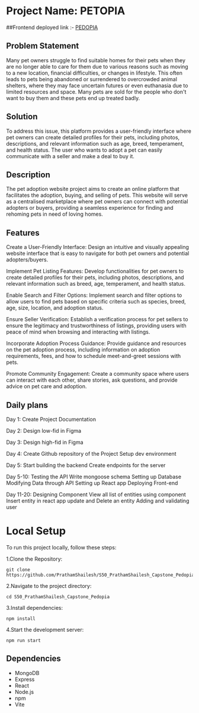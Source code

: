 # Project Name: PETOPIA

##Frontend deployed link :- [PEDOPIA](https://s50-prathamshailesh-capstone-pedopia.onrender.com)
## Problem Statement
Many pet owners struggle to find suitable homes for their pets when they are no longer able to care for them due to various reasons such as moving to a new location, financial difficulties, or changes in lifestyle. This often leads to pets being abandoned or surrendered to overcrowded animal shelters, where they may face uncertain futures or even euthanasia due to limited resources and space.
Many pets are sold for the people who don't want to buy them and these pets end up treated badly.


## Solution 
To address this issue, this platform provides a user-friendly interface where pet owners can create detailed profiles for their pets, including photos, descriptions, and relevant information such as age, breed, temperament, and health status. The user who wants to adopt a pet can easily communicate with a seller and make a deal to buy it.

## Description
The pet adoption website project aims to create an online platform that facilitates the adoption, buying, and selling of pets. This website will serve as a centralised marketplace where pet owners can connect with potential adopters or buyers, providing a seamless experience for finding and rehoming pets in need of loving homes.

## Features
Create a User-Friendly Interface: Design an intuitive and visually appealing website interface that is easy to navigate for both pet owners and potential adopters/buyers.

Implement Pet Listing Features: Develop functionalities for pet owners to create detailed profiles for their pets, including photos, descriptions, and relevant information such as breed, age, temperament, and health status.

Enable Search and Filter Options: Implement search and filter options to allow users to find pets based on specific criteria such as species, breed, age, size, location, and adoption status.

Ensure Seller Verification: Establish a verification process for pet sellers to ensure the legitimacy and trustworthiness of listings, providing users with peace of mind when browsing and interacting with listings.

Incorporate Adoption Process Guidance: Provide guidance and resources on the pet adoption process, including information on adoption requirements, fees, and how to schedule meet-and-greet sessions with pets.

Promote Community Engagement: Create a community space where users can interact with each other, share stories, ask questions, and provide advice on pet care and adoption.


## Daily plans

Day 1:
Create Project Documentation

Day 2:
Design low-fid in Figma

Day 3:
Design high-fid in Figma

Day 4:
Create Github repository of the Project
Setup dev environment

Day 5:
Start building the backend
Create endpoints for the server

Day 5-10:
Testing the API
Write mongoose schema
Setting up Database
Modifying Data through API
Setting up React app
Deploying Front-end

Day 11-20:
Designing Component
View all list of entities using component
Insert entity in react app
update and Delete an entity
Adding and validating user

# Local Setup
To run this project locally, follow these steps:

1.Clone the Repository:
```
git clone https://github.com/PrathamShailesh/S50_PrathamShailesh_Capstone_Pedopia.git
```

2.Navigate to the project directory:
```
cd S50_PrathamShailesh_Capstone_Pedopia
```

3.Install dependencies:
```
npm install
```

4.Start the development server:
```
npm run start
```

## Dependencies
- MongoDB
- Express
- React
- Node.js
- npm
- Vite
